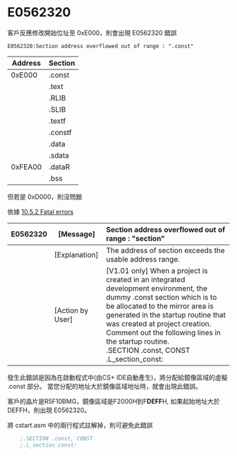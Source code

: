 
# E0562320

客戶反應修改開始位址至 0xE000，則會出現 E0562320 錯誤

    E0562320:Section address overflowed out of range : ".const"

Address  | Section
---------|-----------
 0xE000  | .const
 &nbsp;  | .text
 &nbsp;  | .RLIB
 &nbsp;  | .SLIB
 &nbsp;  | .textf
 &nbsp;  | .constf
 &nbsp;  | .data
 &nbsp;  | .sdata
 0xFEA00 | .dataR
 &nbsp;  | .bss

但若是 0xD000，則沒問題

依據 [10.5.2 Fatal errors](http://tool-support.renesas.com/autoupdate/support/onlinehelp/csp/V4.01.00/CS+.chm/Compiler-CCRL.chm/Output/er_E_msglist.html)

E0562320 | [Message]       | Section address overflowed out of range : "section"
---------|-----------------|:---------------------------------------------
 &nbsp;  | [Explanation]   | The address of section exceeds the usable address range.
 &nbsp;  | [Action by User]|[V1.01 only] When a project is created in an integrated development environment, the dummy .const section which is to be allocated to the mirror area is generated in the startup routine that was created at project creation. Comment out the following lines in the startup routine.<br> .SECTION .const, CONST <br> .L_section_const:

發生此錯誤是因為在啟動程式中(由CS+ IDE自動產生)，將分配給鏡像區域的虛擬 .const 部分。
當您分配的地址大於鏡像區域地址時，就會出現此錯誤。

客戶的晶片是R5F10BMG，鏡像區域是F2000H到F**DEFF**H, 如果起始地址大於 DEFFH，則出現 E0562320。

將 cstart.asm 中的兩行程式註解掉，則可避免此錯誤
```asm
    ;.SECTION .const, CONST
    ;.L_section_const:
```
